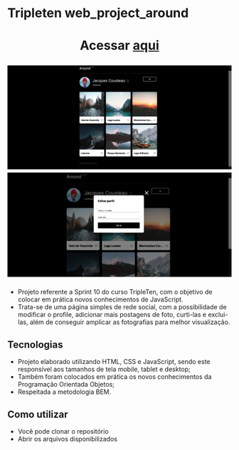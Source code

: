# Tripleten web_project_around
<h1 align="center">
  <p>Acessar <a href="https://borges-camila.github.io/web_project_around/">aqui</a></p>
  <img src="./github/Page-1.png">
  <img src="./github/Page-2.png">
</h1>
 
- Projeto referente a Sprint 10 do curso TripleTen, com o objetivo de colocar em prática novos conhecimentos de JavaScript.
- Trata-se de uma página simples de rede social, com a possibilidade de modificar o profile, adicionar mais postagens de foto, curti-las e exclui-las, além de conseguir amplicar as fotografias para melhor visualização. 

## Tecnologias

- Projeto elaborado utilizando HTML, CSS e JavaScript, sendo este responsível aos tamanhos de tela mobile, tablet e desktop; 
- Também foram colocados em prática os novos conhecimentos da Programação Orientada Objetos; 
- Respeitada a metodologia BEM. 

## Como utilizar

- Você pode clonar o repositório
- Abrir os arquivos disponibilizados
